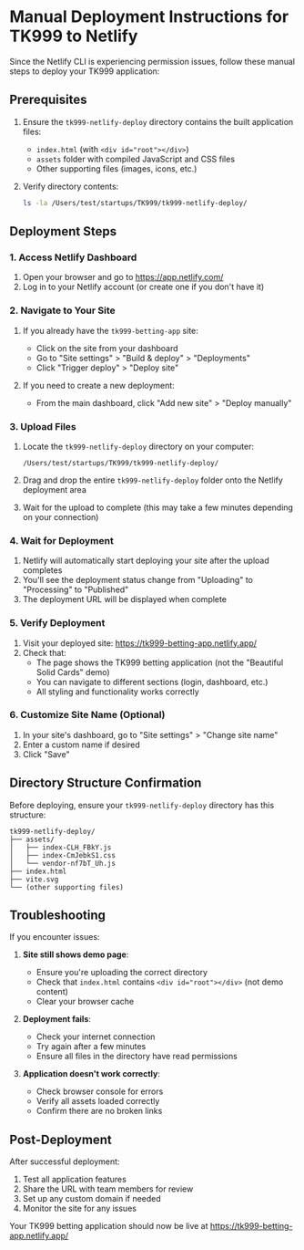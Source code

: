 # Manual Deployment Instructions for TK999 to Netlify


Since the Netlify CLI is experiencing permission issues, follow these manual steps to deploy your TK999 application:

## Prerequisites

1. Ensure the `tk999-netlify-deploy` directory contains the built application files:
   - `index.html` (with `<div id="root"></div>`)
   - `assets` folder with compiled JavaScript and CSS files
   - Other supporting files (images, icons, etc.)

2. Verify directory contents:
   ```bash
   ls -la /Users/test/startups/TK999/tk999-netlify-deploy/
   ```

## Deployment Steps

### 1. Access Netlify Dashboard

1. Open your browser and go to https://app.netlify.com/
2. Log in to your Netlify account (or create one if you don't have it)

### 2. Navigate to Your Site

1. If you already have the `tk999-betting-app` site:
   - Click on the site from your dashboard
   - Go to "Site settings" > "Build & deploy" > "Deployments"
   - Click "Trigger deploy" > "Deploy site"

2. If you need to create a new deployment:
   - From the main dashboard, click "Add new site" > "Deploy manually"

### 3. Upload Files

1. Locate the `tk999-netlify-deploy` directory on your computer:
   ```
   /Users/test/startups/TK999/tk999-netlify-deploy/
   ```

2. Drag and drop the entire `tk999-netlify-deploy` folder onto the Netlify deployment area

3. Wait for the upload to complete (this may take a few minutes depending on your connection)

### 4. Wait for Deployment

1. Netlify will automatically start deploying your site after the upload completes
2. You'll see the deployment status change from "Uploading" to "Processing" to "Published"
3. The deployment URL will be displayed when complete

### 5. Verify Deployment

1. Visit your deployed site: https://tk999-betting-app.netlify.app/
2. Check that:
   - The page shows the TK999 betting application (not the "Beautiful Solid Cards" demo)
   - You can navigate to different sections (login, dashboard, etc.)
   - All styling and functionality works correctly

### 6. Customize Site Name (Optional)

1. In your site's dashboard, go to "Site settings" > "Change site name"
2. Enter a custom name if desired
3. Click "Save"

## Directory Structure Confirmation

Before deploying, ensure your `tk999-netlify-deploy` directory has this structure:

```
tk999-netlify-deploy/
├── assets/
│   ├── index-CLH_FBkY.js
│   ├── index-CmJebkS1.css
│   └── vendor-nf7bT_Uh.js
├── index.html
├── vite.svg
└── (other supporting files)
```

## Troubleshooting

If you encounter issues:

1. **Site still shows demo page**:
   - Ensure you're uploading the correct directory
   - Check that `index.html` contains `<div id="root"></div>` (not demo content)
   - Clear your browser cache

2. **Deployment fails**:
   - Check your internet connection
   - Try again after a few minutes
   - Ensure all files in the directory have read permissions

3. **Application doesn't work correctly**:
   - Check browser console for errors
   - Verify all assets loaded correctly
   - Confirm there are no broken links

## Post-Deployment

After successful deployment:

1. Test all application features
2. Share the URL with team members for review
3. Set up any custom domain if needed
4. Monitor the site for any issues

Your TK999 betting application should now be live at https://tk999-betting-app.netlify.app/